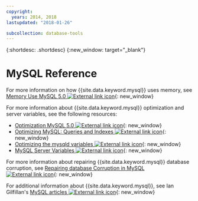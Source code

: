 ```yaml
---
copyright:
  years: 2014, 2018
lastupdated: "2018-01-26"

subcollection: database-tools
---
```


{:shortdesc: .shortdesc}
{:new_window: target="_blank"}

# MySQL Reference

For more information on how {{site.data.keyword.mysql}} uses memory, see [Memory Use MySQL 5.0 ![External link icon](../../icons/launch-glyph.svg "External link icon")](http://dev.mysql.com/doc/refman/5.0/en/memory-use.html){: new_window}

For more information about {{site.data.keyword.mysql}} optimization and server variables, see the following resources:
* [Optimization MySQL 5.0 ![External link icon](../../icons/launch-glyph.svg "External link icon")](http://dev.mysql.com/doc/refman/5.0/en/optimization.html){: new_window}
* [Optimizing MySQL: Queries and Indexes ![External link icon](../../icons/launch-glyph.svg "External link icon")](http://www.databasejournal.com/features/mysql/article.php/1382791){: new_window}
* [Optimizing the mysqld variables ![External link icon](../../icons/launch-glyph.svg "External link icon")](http://www.databasejournal.com/features/mysql/article.php/3367871){: new_window}
* [MySQL Server Variables ![External link icon](../../icons/launch-glyph.svg "External link icon")](http://www.mysqlperformanceblog.com/2006/06/08/mysql-server-variables-sql-layer-or-storage-engine-specific/){: new_window}

For more information about repairing {{site.data.keyword.mysql}} database corruption, see [Repairing database Corruption in MySQL ![External link icon](../../icons/launch-glyph.svg "External link icon")](http://www.databasejournal.com/features/mysql/article.php/3300511){: new_window}

For additional information about {{site.data.keyword.mysql}}, see Ian Gilfillan's [MySQL articles ![External link icon](../../icons/launch-glyph.svg "External link icon")](http://www.databasejournal.com/article.php/1474351){: new_window}
